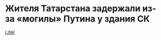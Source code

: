 # Жителя Татарстана задержали из-за «могилы» Путина у здания СК 



[LINK](https://varlamov.ru/3343520.html)